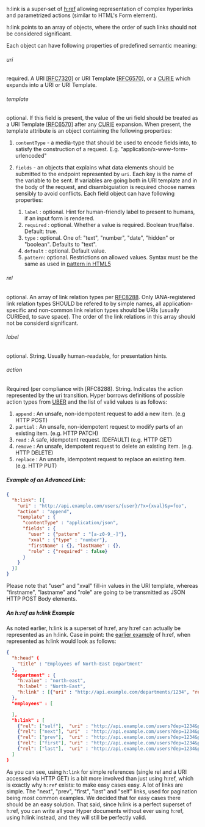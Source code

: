 h:link is a super-set of [h:ref](/spec#href) allowing representation of
complex hyperlinks and parametrized actions (similar to HTML's Form element).

h:link points to an array of objects, where the order of such links should
not be considered significant.

Each object can have following properties of predefined semantic meaning:

###### uri

required. A URI [[RFC7320](https://tools.ietf.org/html/rfc7320)] or
URI Template [[RFC6570](https://tools.ietf.org/html/rfc6570)], or a
[CURIE](https://www.w3.org/TR/2010/NOTE-curie-20101216/) which expands
into a URI or URI Template.

###### template

optional. If this field is present, the value of the uri field should be
treated as a URI Template [[RFC6570](https://tools.ietf.org/html/rfc6570)]
after any [CURIE](https://www.w3.org/TR/2010/NOTE-curie-20101216/)
expansion. When present, the template attribute is an object containing the
following properties:

1. `contentType` - a media-type that should be used to encode fields
      into, to satisfy the construction of a request.
      E.g. "application/x-www-form-urlencoded"
2. `fields` - an objects that explains what data
elements should be submitted to the endpoint represented by `uri`. Each
key is the name of the variable to be sent. If variables are going both
in URI template and in the body of the request, and disambiguiation is
required choose names sensibly to avoid conflicts. Each field object
can have following properties:

    1. `label` : optional. Hint for human-friendly label to present to humans,
        if an input form is rendered.
    1. `required` : optional. Whether a value is required. Boolean true/false.
        Default: true.
    1. `type` : optional. One of: "text", "number", "date", "hidden" or "boolean".
        Defaults to "text".
    1. `default` : optional. Default value.
    1. `pattern`: optional. Restrictions on allowed values. Syntax must be the
        same as used in [pattern in HTML5](https://www.w3.org/TR/2011/WD-html5-20110525/common-input-element-attributes.html#the-pattern-attribute)

###### rel

optional. An array of link relation types per
[RFC8288](https://tools.ietf.org/html/rfc8288). Only IANA-registered link
relation types SHOULD be refered to by simple names, all application-specific
and non-common link relation types should be URIs (usually CURIEed, to save
space).  The order of the link relations in this array should not be considerd
significant.

###### label

optional. String. Usually human-readable, for presentation hints.

###### action

Required (per compliance with
[RFC8288[](https://tools.ietf.org/html/rfc8288#section-3.3)). String. Indicates
the action represented by the uri transition. Hyper borrows definitions of
possible action types from [UBER](http://www.uberhypermedia.org) and the list of
valid values is as follows:

1. `append` : An unsafe, non-idempotent request to add a new item. (e.g HTTP POST)
2. `partial` : An unsafe, non-idempotent request to modify parts of an existing item. (e.g. HTTP PATCH)
3. `read` : A safe, idempotent request. [DEFAULT] (e.g. HTTP GET)
4. `remove` : An unsafe, idempotent request to delete an existing item. (e.g. HTTP DELETE)
5. `replace` : An unsafe, idempotent request to replace an existing item. (e.g. HTTP PUT)

##### Example of an Advanced Link:

```json
{
  "h:link": [{
    "uri" : "http://api.example.com/users/{user}/?x={xval}&y=foo",
    "action" : "append",
    "template" : {
      "contentType" : "application/json",
      "fields" : {
        "user" : {"pattern" : "[a-z0-9_-]"},
        "xval" : {"type" : "number"},
        "firstName" : {}, "lastName" : {},
        "role" : {"required" : false}
      }
    }
  }]
}
```

Please note that "user" and "xval" fill-in values in the URI template, whereas
"firstname", "lastname" and "role" are going to be transmitted as JSON HTTP POST
Body elements.

##### An h:ref as h:link Example

As noted earlier, h:link is a superset of h:ref, any h:ref can actually be
represented as an h:link. Case in point: the [earlier example](/spec#example-document-with-hrefs) of h:ref, when
represented as h:link would look as follows:

```json
{
  "h:head" {
    "title" : "Employees of North-East Department"
  },
  "department" : {
    "h:value" : "north-east",
    "h:label" : "North-East",
    "h:link" : [{"uri" : "http://api.example.com/departments/1234", "rel": ["about"]}]
  },
  "employees" : [

  ],
  "h:link" : [
    {"rel": ["self"],  "uri" : "http://api.example.com/users?dep=1234&page=4"},
    {"rel": ["next"], "uri"  : "http://api.example.com/users?dep=1234&page=5"},
    {"rel": ["prev"],  "uri" : "http://api.example.com/users?dep=1234&page=3"},
    {"rel": ["first"], "uri" : "http://api.example.com/users?dep=1234&page=1"},
    {"rel": ["last"],  "uri" : "http://api.example.com/users?dep=1234&page=10"}
  ]
}
```

As you can see, using `h:link` for simple references (single rel and a URI
accessed via HTTP GET) is a bit more involved than just using h:ref, which is
exactly why `h:ref` exists: to make easy cases easy. A lot of links are simple.
The "next", "prev", "first", "last" and "self" links, used for pagination being
most common examples. We decided that for easy cases there should be an easy
solution. That said, since h:link is a perfect superset of h:ref, you can write
all your Hyper documents without ever using h:ref, using h:link instead, and
they will still be perfectly valid.
